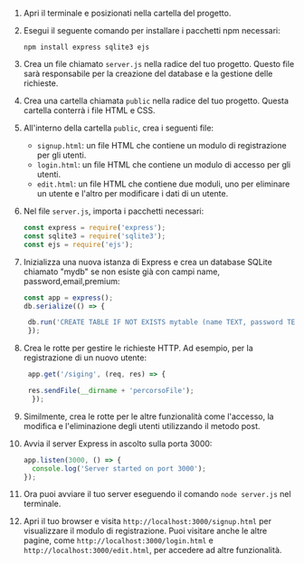 1. Apri il terminale e posizionati nella cartella del progetto.
2. Esegui il seguente comando per installare i pacchetti npm necessari:
   ```
   npm install express sqlite3 ejs
   ```
3. Crea un file chiamato `server.js` nella radice del tuo progetto. Questo file sarà responsabile per la creazione del database e la gestione delle richieste.
4. Crea una cartella chiamata `public` nella radice del tuo progetto. Questa cartella conterrà i file HTML e CSS.
5. All'interno della cartella `public`, crea i seguenti file:
   - `signup.html`: un file HTML che contiene un modulo di registrazione per gli utenti.
   - `login.html`: un file HTML che contiene un modulo di accesso per gli utenti.
   - `edit.html`: un file HTML che contiene due moduli, uno per eliminare un utente e l'altro per modificare i dati di un utente.
6. Nel file `server.js`, importa i pacchetti necessari:
   ```javascript
   const express = require('express');
   const sqlite3 = require('sqlite3');
   const ejs = require('ejs');
   ```
7. Inizializza una nuova istanza di Express e crea un database SQLite chiamato "mydb" se non esiste già con campi name, password,email,premium:
   ```javascript
   const app = express();
   db.serialize(() => {

    db.run('CREATE TABLE IF NOT EXISTS mytable (name TEXT, password TEXT, email EMAIL, premium BOOLEAN)');
    });
   ```
   
8. Crea le rotte per gestire le richieste HTTP. Ad esempio, per la registrazione di un nuovo utente:
   ```javascript
    app.get('/siging', (req, res) => {

    res.sendFile(__dirname + 'percorsoFile');
     });
   ```
   
9.   Similmente, crea le rotte per le altre funzionalità come l'accesso, la modifica e l'eliminazione degli utenti utilizzando il metodo post.
10. Avvia il server Express in ascolto sulla porta 3000:
    ```javascript
    app.listen(3000, () => {
      console.log('Server started on port 3000');
    });
    ```
11. Ora puoi avviare il tuo server eseguendo il comando `node server.js` nel terminale.
12. Apri il tuo browser e visita `http://localhost:3000/signup.html` per visualizzare il modulo di registrazione. Puoi visitare anche le altre pagine, come `http://localhost:3000/login.html` e `http://localhost:3000/edit.html`, per accedere ad altre funzionalità.



